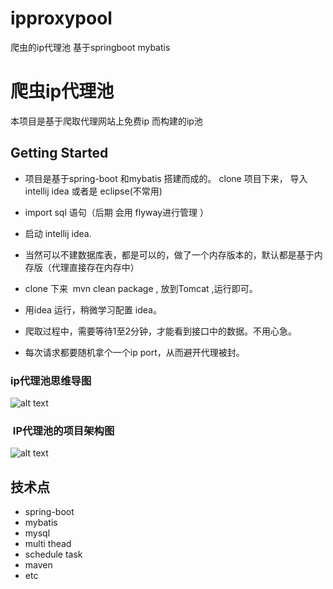 # ipproxypool
爬虫的ip代理池 基于springboot mybatis


# 爬虫ip代理池

本项目是基于爬取代理网站上免费ip 而构建的ip池

## Getting Started 
* 项目是基于spring-boot 和mybatis 搭建而成的。 clone 项目下来， 导入intellij idea 或者是 eclipse(不常用)
* import sql 语句（后期 会用 flyway进行管理 ）
* 启动 intellij idea.          


* 当然可以不建数据库表，都是可以的，做了一个内存版本的，默认都是基于内存版（代理直接存在内存中） 
* clone 下来  mvn clean package , 放到Tomcat ,运行即可。
* 用idea 运行，稍微学习配置 idea。
* 爬取过程中，需要等待1至2分钟，才能看到接口中的数据。不用心急。
* 每次请求都要随机拿个一个ip port，从而避开代理被封。


### ip代理池思维导图

![alt text](https://github.com/wenchaomartin/ipproxypool/blob/master/%E5%9B%BE%E7%89%872.png)



###  IP代理池的项目架构图

![alt text](https://github.com/wenchaomartin/ipproxypool/blob/master/%E5%9B%BE%E7%89%871.png)



## 技术点

* spring-boot
* mybatis
* mysql
* multi thead
* schedule task
* maven
* etc
